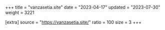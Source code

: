+++
title = "vanzasetia.site"
date = "2023-04-17"
updated = "2023-07-30"
weight = 3221

[extra]
source = "https://vanzasetia.site/"
ratio = 100
size = 3
+++
